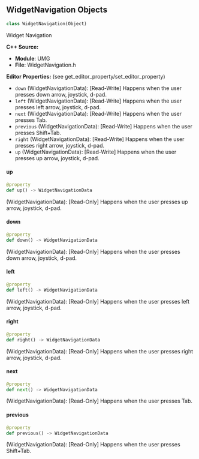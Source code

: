 ## WidgetNavigation Objects

```python
class WidgetNavigation(Object)
```

Widget Navigation

**C++ Source:**

- **Module**: UMG
- **File**: WidgetNavigation.h

**Editor Properties:** (see get_editor_property/set_editor_property)

- ``down`` (WidgetNavigationData):  [Read-Write] Happens when the user presses down arrow, joystick, d-pad.
- ``left`` (WidgetNavigationData):  [Read-Write] Happens when the user presses left arrow, joystick, d-pad.
- ``next`` (WidgetNavigationData):  [Read-Write] Happens when the user presses Tab.
- ``previous`` (WidgetNavigationData):  [Read-Write] Happens when the user presses Shift+Tab.
- ``right`` (WidgetNavigationData):  [Read-Write] Happens when the user presses right arrow, joystick, d-pad.
- ``up`` (WidgetNavigationData):  [Read-Write] Happens when the user presses up arrow, joystick, d-pad.

<a id="unreal.WidgetNavigation.up"></a>

#### up

```python
@property
def up() -> WidgetNavigationData
```

(WidgetNavigationData):  [Read-Only] Happens when the user presses up arrow, joystick, d-pad.

<a id="unreal.WidgetNavigation.down"></a>

#### down

```python
@property
def down() -> WidgetNavigationData
```

(WidgetNavigationData):  [Read-Only] Happens when the user presses down arrow, joystick, d-pad.

<a id="unreal.WidgetNavigation.left"></a>

#### left

```python
@property
def left() -> WidgetNavigationData
```

(WidgetNavigationData):  [Read-Only] Happens when the user presses left arrow, joystick, d-pad.

<a id="unreal.WidgetNavigation.right"></a>

#### right

```python
@property
def right() -> WidgetNavigationData
```

(WidgetNavigationData):  [Read-Only] Happens when the user presses right arrow, joystick, d-pad.

<a id="unreal.WidgetNavigation.next"></a>

#### next

```python
@property
def next() -> WidgetNavigationData
```

(WidgetNavigationData):  [Read-Only] Happens when the user presses Tab.

<a id="unreal.WidgetNavigation.previous"></a>

#### previous

```python
@property
def previous() -> WidgetNavigationData
```

(WidgetNavigationData):  [Read-Only] Happens when the user presses Shift+Tab.

<a id="unreal.MovieSceneSignedObject"></a>